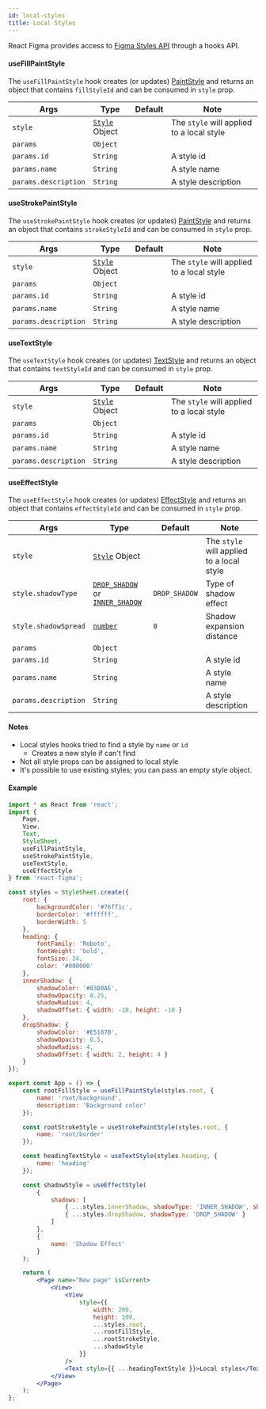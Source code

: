 ```yaml
---
id: local-styles
title: Local Styles
---
```


React Figma provides access to [Figma Styles API](https://www.figma.com/plugin-docs/api/figma/#styles) through a hooks API.

#### useFillPaintStyle

The `useFillPaintStyle` hook creates (or updates) [PaintStyle](https://www.figma.com/plugin-docs/api/PaintStyle/)
and returns an object that contains `fillStyleId` and can be consumed in `style` prop.

| Args       | Type     | Default | Note                                              |
| ---------- | -------- | ------- | ------------------------------------------------- |
| `style`     | [`Style`](/docs/styling) Object | | The `style` will applied to a local style |
| `params` | `Object` |  |  |
| `params.id` | `String` |  | A style id |
| `params.name` | `String` |  | A style name |
| `params.description` | `String` |  | A style description |

#### useStrokePaintStyle

The `useStrokePaintStyle` hook creates (or updates) [PaintStyle](https://www.figma.com/plugin-docs/api/PaintStyle/)
and returns an object that contains `strokeStyleId` and can be consumed in `style` prop.

| Args       | Type     | Default | Note                                              |
| ---------- | -------- | ------- | ------------------------------------------------- |
| `style`     | [`Style`](/docs/styling) Object | | The `style` will applied to a local style |
| `params` | `Object` |  |  |
| `params.id` | `String` |  | A style id |
| `params.name` | `String` |  | A style name |
| `params.description` | `String` |  | A style description |

#### useTextStyle

The `useTextStyle` hook creates (or updates) [TextStyle](https://www.figma.com/plugin-docs/api/TextStyle/)
and returns an object that contains `textStyleId` and can be consumed in `style` prop.

| Args       | Type     | Default | Note                                              |
| ---------- | -------- | ------- | ------------------------------------------------- |
| `style`     | [`Style`](/docs/styling) Object | | The `style` will applied to a local style |
| `params` | `Object` |  |  |
| `params.id` | `String` |  | A style id |
| `params.name` | `String` |  | A style name |
| `params.description` | `String` |  | A style description |

#### useEffectStyle

The `useEffectStyle` hook creates (or updates) [EffectStyle](https://www.figma.com/plugin-docs/api/EffectStyle/)
and returns an object that contains `effectStyleId` and can be consumed in `style` prop.

| Args       | Type     | Default | Note                                              |
| ---------- | -------- | ------- | ------------------------------------------------- |
| `style`     | [`Style`](/docs/styling) Object | | The `style` will applied to a local style |
| `style.shadowType` | [`DROP_SHADOW`](https://www.figma.com/plugin-docs/api/Effect/#dropshadoweffect) or [`INNER_SHADOW`](https://www.figma.com/plugin-docs/api/Effect/#innershadoweffect) | `DROP_SHADOW` | Type of shadow effect |
| `style.shadowSpread` | [`number`](https://www.figma.com/plugin-docs/api/Effect/#spread) | `0` | Shadow expansion distance |
| `params` | `Object` |  |  |
| `params.id` | `String` |  | A style id |
| `params.name` | `String` |  | A style name |
| `params.description` | `String` |  | A style description |


#### Notes

* Local styles hooks tried to find a style by `name` or `id`
    * Creates a new style if can't find
* Not all style props can be assigned to local style
* It's possible to use existing styles; you can pass an empty style object.

#### Example

```jsx
import * as React from 'react';
import {
    Page,
    View,
    Text,
    StyleSheet,
    useFillPaintStyle,
    useStrokePaintStyle,
    useTextStyle,
    useEffectStyle
} from 'react-figma';

const styles = StyleSheet.create({
    root: {
        backgroundColor: '#76ff1c',
        borderColor: '#ffffff',
        borderWidth: 5
    },
    heading: {
        fontFamily: 'Roboto',
        fontWeight: 'bold',
        fontSize: 24,
        color: '#000000'
    },
    innerShadow: {
        shadowColor: '#0300AE',
        shadowOpacity: 0.25,
        shadowRadius: 4,
        shadowOffset: { width: -10, height: -10 }
    },
    dropShadow: {
        shadowColor: '#E5187B',
        shadowOpacity: 0.5,
        shadowRadius: 4,
        shadowOffset: { width: 2, height: 4 }
    }
});

export const App = () => {
    const rootFillStyle = useFillPaintStyle(styles.root, {
        name: 'root/background',
        description: 'Background color'
    });

    const rootStrokeStyle = useStrokePaintStyle(styles.root, {
        name: 'root/border'
    });

    const headingTextStyle = useTextStyle(styles.heading, {
        name: 'heading'
    });

    const shadowStyle = useEffectStyle(
        {
            shadows: [
                { ...styles.innerShadow, shadowType: 'INNER_SHADOW', shadowSpread: 2 },
                { ...styles.dropShadow, shadowType: 'DROP_SHADOW' }
            ]
        },
        {
            name: 'Shadow Effect'
        }
    );

    return (
        <Page name="New page" isCurrent>
            <View>
                <View
                    style={{
                        width: 200,
                        height: 100,
                        ...styles.root,
                        ...rootFillStyle,
                        ...rootStrokeStyle,
                        ...shadowStyle
                    }}
                />
                <Text style={{ ...headingTextStyle }}>Local styles</Text>
            </View>
        </Page>
    );
};
```

